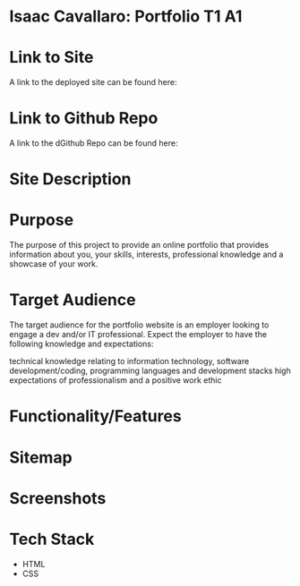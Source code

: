 # Isaac Cavallaro: Portfolio T1 A1

# Link to Site

A link to the deployed site can be found here:

# Link to Github Repo

A link to the dGithub Repo  can be found here:

# Site Description

# Purpose

The purpose of this project to provide an online portfolio that provides information about you, your skills, interests, professional knowledge and a showcase of your work.

# Target Audience

The target audience for the portfolio website is an employer looking to engage a dev and/or IT professional. Expect the employer to have the following knowledge and expectations:

technical knowledge relating to information technology, software development/coding, programming languages and development stacks
high expectations of professionalism and a positive work ethic

# Functionality/Features

# Sitemap

# Screenshots

# Tech Stack

- HTML
- CSS





